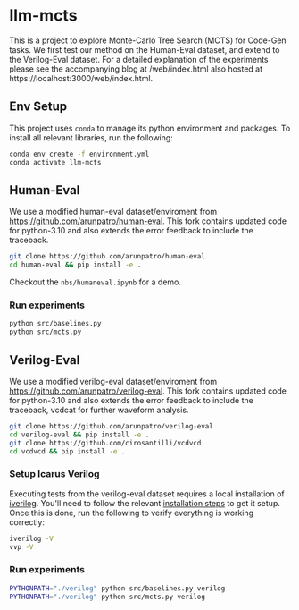 # llm-mcts

This is a project to explore Monte-Carlo Tree Search (MCTS) for Code-Gen tasks. We first test our method on the Human-Eval dataset, and extend to the Verilog-Eval dataset. For a detailed explanation of the experiments please see the accompanying blog at /web/index.html also hosted at https://localhost:3000/web/index.html. 

## Env Setup

This project uses `conda` to manage its python environment and packages. To install all relevant libraries, run the following:

```sh
conda env create -f environment.yml
conda activate llm-mcts
```

## Human-Eval

We use a modified human-eval dataset/enviroment from https://github.com/arunpatro/human-eval. This fork contains updated code for python-3.10 and also extends the error feedback to include the traceback.

```sh
git clone https://github.com/arunpatro/human-eval
cd human-eval && pip install -e .
```

Checkout the `nbs/humaneval.ipynb` for a demo.

### Run experiments

```sh
python src/baselines.py
python src/mcts.py
```

## Verilog-Eval

We use a modified verilog-eval dataset/enviroment from https://github.com/arunpatro/verilog-eval. This fork contains updated code for python-3.10 and also extends the error feedback to include the traceback, vcdcat for further waveform analysis.

```sh
git clone https://github.com/arunpatro/verilog-eval
cd verilog-eval && pip install -e .
git clone https://github.com/cirosantilli/vcdvcd
cd vcdvcd && pip install -e .
```

### Setup Icarus Verilog

Executing tests from the verilog-eval dataset requires a local installation of [iverilog](https://github.com/steveicarus/iverilog). You'll need to follow the relevant [installation steps](https://github.com/steveicarus/iverilog#buildinginstalling-icarus-verilog-from-source) to get it setup. Once this is done, run the following to verify everything is working correctly:

```sh
iverilog -V
vvp -V
```

### Run experiments

```sh
PYTHONPATH="./verilog" python src/baselines.py verilog
PYTHONPATH="./verilog" python src/mcts.py verilog
```
